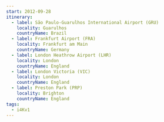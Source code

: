 ```yaml
---
start: 2012-09-28
itinerary:
  - label: São Paulo-Guarulhos International Airport (GRU)
    locality: Guarulhos
    countryName: Brazil
  - label: Frankfurt Airport (FRA)
    locality: Frankfurt am Main
    countryName: Germany
  - label: London Heathrow Airport (LHR)
    locality: London
    countryName: England
  - label: London Victoria (VIC)
    locality: London
    countryName: England
  - label: Preston Park (PRP)
    locality: Brighton
    countryName: England
tags:
  - i4Kv1
---
```

